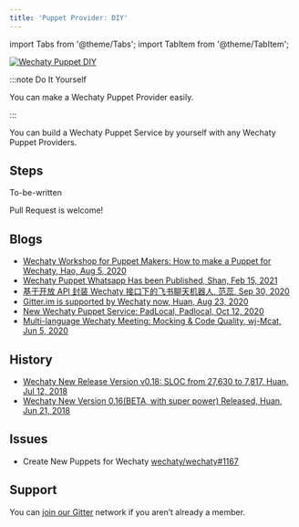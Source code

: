 ```yaml
---
title: 'Puppet Provider: DIY'
---
```


<!-- MDX import -->
import Tabs from '@theme/Tabs';
import TabItem from '@theme/TabItem';

[![Wechaty Puppet DIY](https://img.shields.io/badge/Provider-DIY-blueviolet)](diy)

:::note Do It Yourself

You can make a Wechaty Puppet Provider easily.

:::

You can build a Wechaty Puppet Service by yourself with any Wechaty Puppet Providers.

## Steps

To-be-written

Pull Request is welcome!

## Blogs

- [Wechaty Workshop for Puppet Makers: How to make a Puppet for Wechaty, Hao, Aug 5, 2020](https://wechaty.js.org/2020/08/05/wechaty-puppet-maker/)
- [Wechaty Puppet Whatsapp Has been Published, Shan, Feb 15, 2021](https://wechaty.js.org/2021/02/15/publishment-of-wechaty-whatapp-puppet/)
- [基于开放 API 封装 Wechaty 接口下的飞书聊天机器人, 范蕊, Sep 30, 2020](https://wechaty.js.org/2020/09/30/wechaty-puppet-lark-final-blog/)
- [Gitter.im is supported by Wechaty now, Huan, Aug 23, 2020](https://wechaty.js.org/2020/08/23/wechaty-puppet-gitter/)
- [New Wechaty Puppet Service: PadLocal, Padlocal, Oct 12, 2020](https://wechaty.js.org/2020/10/12/puppet-padlocal-intro/)
- [Multi-language Wechaty Meeting: Mocking & Code Quality, wj-Mcat, Jun 5, 2020](https://wechaty.js.org/2020/07/05/multilanguage-meeting-notes/)

## History

- [Wechaty New Release Version v0.18: SLOC from 27,630 to 7,817, Huan, Jul 12, 2018](https://wechaty.js.org/2018/07/12/wechaty-new-release-version-0.18/)
- [Wechaty New Version 0.16(BETA, with super power) Released, Huan, Jun 21, 2018](https://wechaty.js.org/2018/06/21/wechaty-new-release-version-0.16/)

## Issues

- Create New Puppets for Wechaty [wechaty/wechaty#1167](https://github.com/wechaty/wechaty/issues/1167)

## Support

You can [join our Gitter](https://gitter.im/wechaty/wechaty) network if you aren’t already a member.
